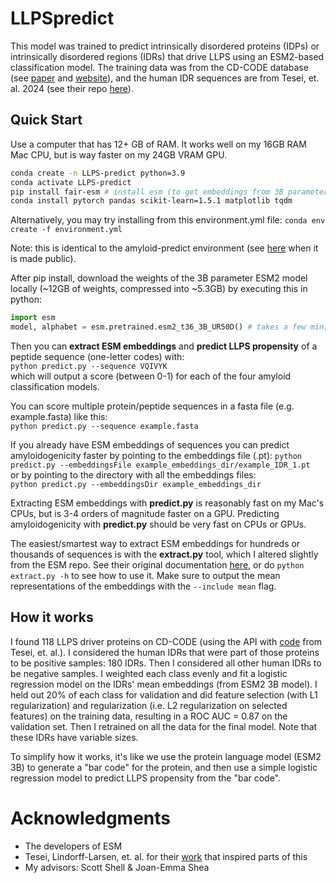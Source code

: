 # LLPSpredict
This model was trained to predict intrinsically disordered proteins (IDPs) or intrinsically disordered regions (IDRs) that drive LLPS using an ESM2-based classification model. The training data was from the CD-CODE database (see [paper](https://doi.org/10.1038/s41592-023-01831-0) and [website](https://cd-code.org/)), and the human IDR sequences are from Tesei, et. al. 2024 (see their repo [here](https://github.com/KULL-Centre/_2023_Tesei_IDRome/tree/main)).

## Quick Start 
Use a computer that has 12+ GB of RAM. It works well on my 16GB RAM Mac CPU, but is way faster on my 24GB VRAM GPU.  

```bash
conda create -n LLPS-predict python=3.9
conda activate LLPS-predict
pip install fair-esm # install esm (to get embeddings from 3B parameter ESM2 model)
conda install pytorch pandas scikit-learn=1.5.1 matplotlib tqdm 
```

Alternatively, you may try installing from this environment.yml file:
`conda env create -f environment.yml` 

Note: this is identical to the amyloid-predict environment (see [here](https://github.com/samlobe/amyloid-predict) when it is made public).

After pip install, download the weights of the 3B parameter ESM2 model locally (~12GB of weights, compressed into ~5.3GB) by executing this in python:
```python
import esm
model, alphabet = esm.pretrained.esm2_t36_3B_UR50D() # takes a few min; may fail if you don't have enough free RAM / SWAP
```
Then you can **extract ESM embeddings** and **predict LLPS propensity** of a peptide sequence (one-letter codes) with:  
`python predict.py --sequence VQIVYK`  
which will output a score (between 0-1) for each of the four amyloid classification models.

You can score multiple protein/peptide sequences in a fasta file (e.g. example.fasta) like this:  
`python predict.py --sequence example.fasta`  

If you already have ESM embeddings of sequences you can predict amyloidogenicity faster by pointing to the embeddings file (.pt): 
`python predict.py --embeddingsFile example_embeddings_dir/example_IDR_1.pt`  
or by pointing to the directory with all the embeddings files:  
`python predict.py --embeddingsDir example_embeddings_dir`

Extracting ESM embeddings with **predict.py** is reasonably fast on my Mac's CPUs, but is 3-4 orders of magnitude faster on a GPU. Predicting amyloidogenicity with **predict.py** should be very fast on CPUs or GPUs. 

The easiest/smartest way to extract ESM embeddings for hundreds or thousands of sequences is with the **extract.py** tool, which I altered slightly from the ESM repo. See their original documentation [here](https://github.com/facebookresearch/esm), or do `python extract.py -h` to see how to use it. Make sure to output the mean representations of the embeddings with the `--include mean` flag. 

## How it works
I found 118 LLPS driver proteins on CD-CODE (using the API with [code](https://github.com/KULL-Centre/_2023_Tesei_IDRome/blob/main/CD-CODE.ipynb) from Tesei, et. al.). I considered the human IDRs that were part of those proteins to be positive samples: 180 IDRs. Then I considered all other human IDRs to be negative samples. 
I weighted each class evenly and fit a logistic regression model on the IDRs' mean embeddings (from ESM2 3B model). I held out 20% of each class for validation and did feature selection (with L1 regularization) and regularization (i.e. L2 regularization on selected features) on the training data, resulting in a ROC AUC = 0.87 on the validation set. Then I retrained on all the data for the final model. Note that these IDRs have variable sizes.

To simplify how it works, it's like we use the protein language model (ESM2 3B) to generate a "bar code" for the protein, and then use a simple logistic regression model to predict LLPS propensity from the "bar code".

# Acknowledgments
- The developers of ESM
- Tesei, Lindorff-Larsen, et. al. for their [work](https://doi.org/10.1038/s41586-023-07004-5) that inspired parts of this
- My advisors: Scott Shell & Joan-Emma Shea
